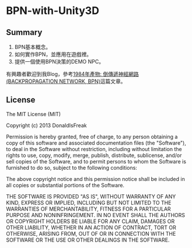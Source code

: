 # BPN-with-Unity3D

## Summary

1. BPN基本概念。
2. 如何實作BPN，並應用在遊戲裡。
3. 提供一個使用BPN決策的DEMO NPC。

有興趣者歡迎到我Blog，參考[1984年產物: 倒傳遞神經網路(BACKPROPAGATION NETWORK, BPN)](http://bit.ly/1gpfXVt)這篇文章。

## License
The MIT License (MIT)

Copyright (c) 2013 DonaldIsFreak

Permission is hereby granted, free of charge, to any person obtaining a copy
of this software and associated documentation files (the "Software"), to deal
in the Software without restriction, including without limitation the rights
to use, copy, modify, merge, publish, distribute, sublicense, and/or sell
copies of the Software, and to permit persons to whom the Software is
furnished to do so, subject to the following conditions:

The above copyright notice and this permission notice shall be included in
all copies or substantial portions of the Software.

THE SOFTWARE IS PROVIDED "AS IS", WITHOUT WARRANTY OF ANY KIND, EXPRESS OR
IMPLIED, INCLUDING BUT NOT LIMITED TO THE WARRANTIES OF MERCHANTABILITY,
FITNESS FOR A PARTICULAR PURPOSE AND NONINFRINGEMENT. IN NO EVENT SHALL THE
AUTHORS OR COPYRIGHT HOLDERS BE LIABLE FOR ANY CLAIM, DAMAGES OR OTHER
LIABILITY, WHETHER IN AN ACTION OF CONTRACT, TORT OR OTHERWISE, ARISING FROM,
OUT OF OR IN CONNECTION WITH THE SOFTWARE OR THE USE OR OTHER DEALINGS IN
THE SOFTWARE.
